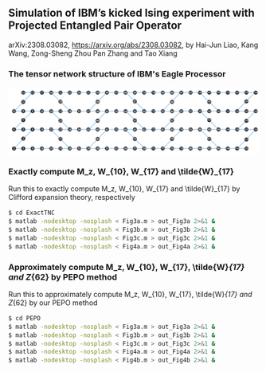 ## Simulation of IBM’s kicked Ising experiment with Projected Entangled Pair Operator

 arXiv:2308.03082, https://arxiv.org/abs/2308.03082, by Hai-Jun Liao, Kang Wang, Zong-Sheng Zhou Pan Zhang and Tao Xiang

### The tensor network structure of IBM's Eagle Processor

<p align="center">
<img align="middle" src="_assets/IBM127_TN.jpg" width="800" alt="IBM127_TN"/>
</p>

### Exactly compute M_z, W_{10}, W_{17} and \tilde{W}_{17}

Run this to exactly compute M_z, W_{10}, W_{17} and \tilde{W}_{17} by Clifford expansion theory, respectively

```bash
$ cd ExactTNC
$ matlab -nodesktop -nosplash < Fig3a.m > out_Fig3a 2>&1 &
$ matlab -nodesktop -nosplash < Fig3b.m > out_Fig3b 2>&1 &
$ matlab -nodesktop -nosplash < Fig3c.m > out_Fig3c 2>&1 &
$ matlab -nodesktop -nosplash < Fig4a.m > out_Fig4a 2>&1 &
```

### Approximately compute M_z, W_{10}, W_{17}, \tilde{W}_{17} and Z_{62} by PEPO method

Run this to approximately compute M_z, W_{10}, W_{17}, \tilde{W}_{17} and Z_{62} by our PEPO method

```bash
$ cd PEPO
$ matlab -nodesktop -nosplash < Fig3a.m > out_Fig3a 2>&1 &
$ matlab -nodesktop -nosplash < Fig3b.m > out_Fig3b 2>&1 &
$ matlab -nodesktop -nosplash < Fig3c.m > out_Fig3c 2>&1 &
$ matlab -nodesktop -nosplash < Fig4a.m > out_Fig4a 2>&1 &
$ matlab -nodesktop -nosplash < Fig4b.m > out_Fig4b 2>&1 &
```
